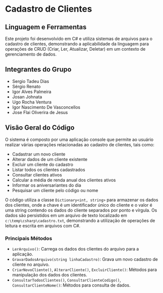 # Cadastro de Clientes

## Linguagem e Ferramentas
Este projeto foi desenvolvido em C# e utiliza sistemas de arquivos para o cadastro de clientes, demonstrando a aplicabilidade da linguagem para operações de CRUD (Criar, Ler, Atualizar, Deletar) em um contexto de gerenciamento de dados.

## Integrantes do Grupo
- Sergio Tadeu Dias
- Sérgio Renato
- Igor Alves Palmeira
- Josan Johnata
- Ugo Rocha Ventura
- Igor Nascimento De Vasconcellos
- Jose Flai Oliverira de Jesus

## Visão Geral do Código
O sistema é composto por uma aplicação console que permite ao usuário realizar várias operações relacionadas ao cadastro de clientes, tais como:
- Cadastrar um novo cliente
- Alterar dados de um cliente existente
- Excluir um cliente do cadastro
- Listar todos os clientes cadastrados
- Consultar clientes ativos
- Calcular a média de renda anual dos clientes ativos
- Informar os aniversariantes do dia
- Pesquisar um cliente pelo código ou nome

O código utiliza a classe `Dictionary<int, string>` para armazenar os dados dos clientes, onde a chave é um identificador único do cliente e o valor é uma string contendo os dados do cliente separados por ponto e vírgula. Os dados são persistidos em um arquivo de texto localizado em `c:\temp\csharp\cadastro.txt`, demonstrando a utilização de operações de leitura e escrita em arquivos com C#.

### Principais Métodos
- `LerArquivo()`: Carrega os dados dos clientes do arquivo para a aplicação.
- `GravarDadosArquivo(string linhaCadastro)`: Grava um novo cadastro de cliente no arquivo.
- `CriarNovoCliente()`, `AlterarCliente()`, `ExcluirCliente()`: Métodos para manipulação dos dados dos clientes.
- `ConsultarTodosClientes()`, `ConsultarClienteCodigo()`, `ConsultarClienteNome()`: Métodos para consulta de dados.
